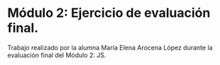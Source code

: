 # Módulo 2: Ejercicio de evaluación final.

Trabajo realizado por la alumna María Elena Arocena López durante la evaluación final del Módulo 2: JS. 
